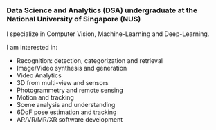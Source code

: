 ### Data Science and Analytics (DSA) undergraduate at the National University of Singapore (NUS)
I specialize in Computer Vision, Machine-Learning and Deep-Learning.

I am interested in:
- Recognition: detection, categorization and retrieval
- Image/Video synthesis and generation
- Video Analytics
- 3D from multi-view and sensors
- Photogrammetry and remote sensing
- Motion and tracking
- Scene analysis and understanding
- 6DoF pose estimation and tracking
- AR/VR/MR/XR software development

